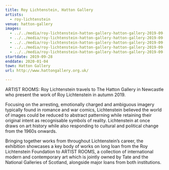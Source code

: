 ```yaml
---
title: Roy Lichtenstein, Hatton Gallery
artists:
  - roy-lichtenstein
venue: hatton-gallery
images:
  - ../../media/roy-lichtenstein-hatton-gallery-hatton-gallery-2019-09-28-0.webp
  - ../../media/roy-lichtenstein-hatton-gallery-hatton-gallery-2019-09-28-1.webp
  - ../../media/roy-lichtenstein-hatton-gallery-hatton-gallery-2019-09-28-2.webp
  - ../../media/roy-lichtenstein-hatton-gallery-hatton-gallery-2019-09-28-3.webp
  - ../../media/roy-lichtenstein-hatton-gallery-hatton-gallery-2019-09-28-4.webp
startdate: 2019-09-28
enddate: 2020-01-04
town: Hatton Gallery
url: http://www.hattongallery.org.uk/

---
```


ARTIST ROOMS: Roy Lichtenstein travels to The Hatton Gallery in Newcastle who present the work of Roy Lichtenstein in autumn 2019.

Focusing on the arresting, emotionally charged and ambiguous imagery typically found in romance and war comics, Lichtenstein believed the world of images could be reduced to abstract patterning while retaining their original intent as recognisable symbols of reality. Lichtenstein at once draws on art history while also responding to cultural and political change from the 1960s onwards.

Bringing together works from throughout Lichtenstein’s career, the exhibition showcases a key body of works on long loan from the Roy Lichtenstein Foundation to ARTIST ROOMS, a collection of international modern and contemporary art which is jointly owned by Tate and the National Galleries of Scotland, alongside major loans from both institutions.